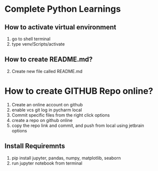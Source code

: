# Complete Python Learnings
## How to activate virtual environment
1) go to shell terminal
2) type venv/Scripts/activate

## How to create README.md?
2) Create new file called README.md

# How to create GITHUB Repo online?
1) Create an online account on github
2) enable vcs git log in pycharm local
3) Commit specific files from the right click options
4) create a repo on github online
5) copy the repo link and commit, and push from local using jetbrain options

## Install Requiremnts
1) pip install jupyter, pandas, numpy, matplotlib, seaborn
2) run jupyter notebook from terminal